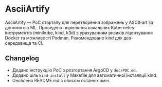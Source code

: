 # AsciiArtify
AsciiArtify — PoC стартапу для перетворення зображень у ASCII-art за допомогою ML. Проведено порівняння локальних Kubernetes-інструментів (minikube, kind, k3d) з урахуванням ризиків ліцензування Docker та можливості Podman. Рекомендовано kind для дев-середовища та CI.
## Changelog

- Додано інструкцію PoC з розгортання ArgoCD у `doc/POC.md`.
- Додано ціль `kind-install` у Makefile для автоматичної інсталяції kind.
- Оновлено README.md з описом останніх змін.

